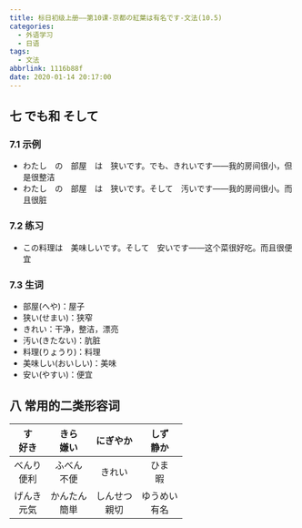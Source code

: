```yaml
---
title: 标日初级上册——第10课-京都の紅葉は有名です-文法(10.5)
categories:
  - 外语学习
  - 日语
tags:
  - 文法
abbrlink: 1116b88f
date: 2020-01-14 20:17:00
---
```

## 七 でも和 そして

### 7.1 示例

* わたし　の　部屋　は　狭いです。でも、きれいです——我的房间很小，但是很整洁
* わたし　の　部屋　は　狭いです。そして　汚いです——我的房间很小。而且很脏

<!--more-->

### 7.2 练习

* この料理は　美味しいです。そして　安いです——这个菜很好吃。而且很便宜

### 7.3 生词

* 部屋(へや)：屋子
* 狭い(せまい)：狭窄
* きれい：干净，整洁，漂亮
* 汚い(きたない)：肮脏
* 料理(りょうり)：料理
* 美味しい(おいしい)：美味
* 安い(やすい)：便宜

## 八 常用的二类形容词

|   す<br/>好き   |   きら<br/>嫌い   |     にぎやか      |   しず<br/>静か   |
| :-------------: | :---------------: | :---------------: | :---------------: |
| べんり<br/>便利 |  ふべん<br/>不便  |      きれい       |    ひま<br/>暇    |
| げんき<br/>元気 | かんたん<br/>簡単 | しんせつ<br/>親切 | ゆうめい<br/>有名 |

